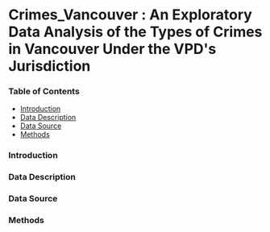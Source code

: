 # Crimes_Vancouver : An Exploratory Data Analysis of the Types of Crimes in Vancouver Under the VPD's Jurisdiction



### Table of Contents
   - [Introduction](#introduction)
   - [Data Description](#data-description)
   - [Data Source](#data-source)
   - [Methods](#methods)



### Introduction



### Data Description




### Data Source




### Methods
